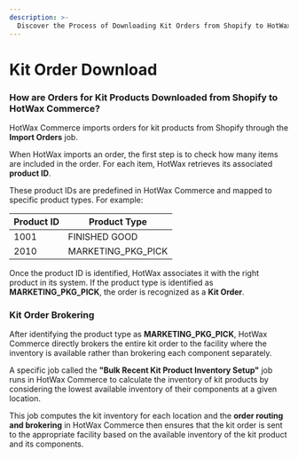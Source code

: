 ```yaml
---
description: >-
  Discover the Process of Downloading Kit Orders from Shopify to HotWax Commerce.
---
```


# Kit Order Download

### How are Orders for Kit Products Downloaded from Shopify to HotWax Commerce?  

HotWax Commerce imports orders for kit products from Shopify through the **Import Orders** job.  

When HotWax imports an order, the first step is to check how many items are included in the order. For each item, HotWax retrieves its associated **product ID**.  

These product IDs are predefined in HotWax Commerce and mapped to specific product types. For example:  

| **Product ID** | **Product Type**       |
|----------------|------------------------|
| 1001           | FINISHED GOOD          |
| 2010           | MARKETING_PKG_PICK     |

Once the product ID is identified, HotWax associates it with the right product in its system. If the product type is identified as **MARKETING_PKG_PICK**, the order is recognized as a **Kit Order**.  

### Kit Order Brokering  

After identifying the product type as **MARKETING_PKG_PICK**, HotWax Commerce directly brokers the entire kit order to the facility where the inventory is available rather than brokering each component separately.  

A specific job called the **"Bulk Recent Kit Product Inventory Setup"** job runs in HotWax Commerce to calculate the inventory of kit products by considering the lowest available inventory of their components at a given location.  

This job computes the kit inventory for each location and the **order routing and brokering** in HotWax Commerce then ensures that the kit order is sent to the appropriate facility based on the available inventory of the kit product and its components.  
